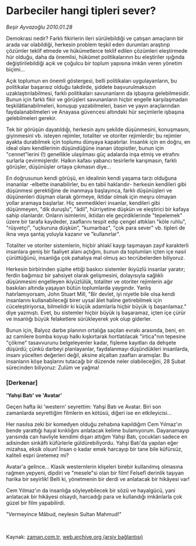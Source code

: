# Darbeciler hangi tipleri sever?

*Beşir Ayvazoğlu 2010.01.28*

<tr><td class="metin" colspan="2" style="padding-top: 20px; padding-left: 5px; ">Demokrasi nedir? Farklı fikirlerin ileri sürülebildiği ve çatışan amaçların bir arada var olabildiği, herkesin problem teşkil eden durumları araştırıp çözümler teklif etmede ve hükümetlerce teklif edilen çözümleri eleştirmede hür olduğu, daha da önemlisi, hükümet politikalarının bu eleştiriler ışığında değiştirilebildiği açık ve çoğulcu bir toplum yapısına imkân veren yönetim biçimi...</td></tr><tr><td class="metin" colspan="2" style="padding-top: 20px; padding-left: 5px; "><p> Açık toplumun en önemli göstergesi, belli politikaları uygulayanların, bu politikalar başarısız olduğu takdirde, şiddete başvurulmaksızın uzaklaştırılabilmesi, farklı politikaları savunanların da işbaşına gelebilmesidir. Bunun için farklı fikir ve görüşleri savunanların hiçbir engelle karşılaşmadan teşkilâtlanabilmeleri, konuşup yazabilmeleri, basın ve yayın araçlarından faydalanabilmeleri ve Anayasa güvencesi altındaki hür seçimlerle işbaşına gelebilmeleri gerekir.
<p> Tek bir görüşün dayatıldığı, herkesin aynı şekilde düşünmesini, konuşmasını, giyinmesini vb. isteyen rejimler, totaliter ve otoriter rejimlerdir; bu rejimler ayakta durabilmek için toplumu dünyaya kapatırlar. İnsanlık için en doğru, en ideal olanı kendilerinin düşündüğüne inanan ütopistler, bunun için "cennet"lerini (!) genellikle ulaşılması güç adalarda inşa etmiş ve etrafını surlarla çevirmişlerdir. Halkın kafası yabancı tesirlerle karışmasın, farklı görüşler, düşünüşler ortaya çıkmasın diye...
<p> En doğrusunun kendi görüşü, en idealinin kendi yaşama tarzı olduğuna inananlar -elbette inanabilirler, bu en tabii haklarıdır- herkesin kendileri gibi düşünmesi gerektiğine de inanmaya başlayınca, farklı düşünüşleri ve düşünenleri düşman olarak görmeye, iktidar olmak için meşru olmayan yollar aramaya başlarlar. Hiç sevmedikleri insanlar, kendileri gibi düşünmeyen, "dik duruşlu", "âdil", hürriyetine düşkün ve eleştirici bir kafaya sahip olanlardır. Onların isimlerini, iktidarı ele geçirdiklerinde "tepelemek" üzere bir tarafa kaydeder, zaaflarını tespit edip çengel attıkları "köle ruhlu", "rüşvetçi", "uçkuruna düşkün", "kumarbaz", "çok para sever" vb. tipleri de ikna veya şantaj yoluyla kazanır ve "kullanırlar".
<p> Totaliter ve otoriter sistemlerin, hiçbir ahlakî kaygı taşımayan zayıf karakterli insanlara geniş bir faaliyet alanı açtığını, bunun da toplumları içten içe nasıl çürüttüğünü, insanlığa çok pahalıya mal olmuş acı tecrübelerden biliyoruz.
<p> Herkesin birbirinden şüphe ettiği baskıcı sistemler ikiyüzlü insanlar yaratır; ferdin bağımsız bir şahsiyet olarak gelişmesini, dolayısıyla sağlıklı düşünmesini engelleyen ikiyüzlülük, totaliter ve otoriter rejimlerin ağır baskıları altında yaşayan bütün toplumlarda yaygındır. Yanlış hatırlamıyorsam, John Stuart Mill, "Bir devlet, iyi niyetle bile olsa kendi insanlarını kullanabileceği birer uysal âlet haline getirebilmek için cüceleştiriyorsa, bilmelidir ki küçük adamlarla hiçbir büyük iş başarılamaz." diye yazmıştı. Evet, bu sistemler hiçbir büyük iş başaramaz, içten içe çürür ve insanlığı büyük felaketlere sürükleyerek yok olup giderler.
<p> Bunun için, Balyoz darbe planının ortalığa saçılan evrakı arasında, beni, en az camilere bomba koyup halkı kışkırtarak hortlatılacak "irtica"nın tepesine "çökme" tasavvurunu belgeleyenler kadar, fişleme kayıtları da dehşete düşürdü; çünkü darbeyi planlayanlar, faydalanmayı düşündükleri insanlarda, insanı yücelten değerleri değil, aksine alçaltan zaafları aramışlar. Bu insanların köşe başlarını tutacağı bir düzende neler olabileceğini, 28 Şubat sürecinden biliyoruz: Zulüm ve yağma! 
<p><h3>[Derkenar]</h3>
<p><b>'Yahşi Batı' ve 'Avatar'</b>
<p>Geçen hafta iki 'western' seyrettim: Yahşi Batı ve Avatar. Biri son zamanlarda seyrettiğim filmlerin en kötüsü, diğeri ise en etkileyicisi...
<p> Her nasılsa zeki bir komedyen olduğu zehabına kapıldığım Cem Yılmaz'ın bende yarattığı hayal kırıklığını anlatacak kelime bulamıyorum. Dayanamayıp yarısında can havliyle kendimi dışarı attığım Yahşi Batı, çocukları sadece en adisinden sinkâflı küfürlerle güldürebiliyordu. Yahşi Batı'da yapılan eğer mizahsa, eksik olsun! İnsan o kadar emek harcayıp bir tane bile küfürsüz, kaliteli espri üretemez mi?
<p> Avatar'a gelince... Klasik westernlerin klişeleri birebir kullanılmış olmasına rağmen yepyeni, dipdiri ve "mesele"si olan bir film! Felsefî derinlik taşıyan harika bir seyirlik! Belli ki, yönetmenin bir derdi ve anlatacak bir hikâyesi var!
<p> Cem Yılmaz'ın da insanlığa söyleyebilecek bir sözü ve hayalgücü, yani anlatacak bir hikâyesi olsaydı, harcadığı para ve kullandığı imkânlarla çok güzel bir film yapabilirdi.
<p> "Vermeyince Mâbud, neylesin Sultan Mahmud!" 
<p><br/></p></p></p></p></p></p></p></p></p></p></p></p></p></p></td></tr>

Kaynak: [zaman.com.tr](http://zaman.com.tr/yazar.do?yazino=945294), [web.archive.org (arşiv bağlantısı)](http://web.archive.org/web/20100416055930/http://www.zaman.com.tr:80/yazar.do?yazino=945294)

